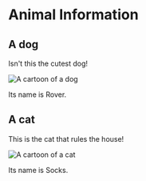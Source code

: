 # Animal Information


## A dog

Isn't this the cutest dog!

![A cartoon of a dog](../dog.png)

Its name is Rover.
## A cat

This is the cat that rules the house!

![A cartoon of a cat](../cat.png)

Its name is Socks.

